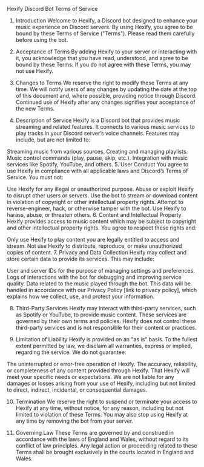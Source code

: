 Hexify Discord Bot Terms of Service
1. Introduction
Welcome to Hexify, a Discord bot designed to enhance your music experience on Discord servers. By using Hexify, you agree to be bound by these Terms of Service ("Terms"). Please read them carefully before using the bot.

2. Acceptance of Terms
By adding Hexify to your server or interacting with it, you acknowledge that you have read, understood, and agree to be bound by these Terms. If you do not agree with these Terms, you may not use Hexify.

3. Changes to Terms
We reserve the right to modify these Terms at any time. We will notify users of any changes by updating the date at the top of this document and, where possible, providing notice through Discord. Continued use of Hexify after any changes signifies your acceptance of the new Terms.

4. Description of Service
Hexify is a Discord bot that provides music streaming and related features. It connects to various music services to play tracks in your Discord server’s voice channels. Features may include, but are not limited to:

Streaming music from various sources.
Creating and managing playlists.
Music control commands (play, pause, skip, etc.).
Integration with music services like Spotify, YouTube, and others.
5. User Conduct
You agree to use Hexify in compliance with all applicable laws and Discord’s Terms of Service. You must not:

Use Hexify for any illegal or unauthorized purpose.
Abuse or exploit Hexify to disrupt other users or servers.
Use the bot to stream or download content in violation of copyright or other intellectual property rights.
Attempt to reverse-engineer, hack, or otherwise tamper with the bot.
Use Hexify to harass, abuse, or threaten others.
6. Content and Intellectual Property
Hexify provides access to music content which may be subject to copyright and other intellectual property rights. You agree to respect these rights and:

Only use Hexify to play content you are legally entitled to access and stream.
Not use Hexify to distribute, reproduce, or make unauthorized copies of content.
7. Privacy and Data Collection
Hexify may collect and store certain data to provide its services. This may include:

User and server IDs for the purpose of managing settings and preferences.
Logs of interactions with the bot for debugging and improving service quality.
Data related to the music played through the bot.
This data will be handled in accordance with our Privacy Policy [link to privacy policy], which explains how we collect, use, and protect your information.

8. Third-Party Services
Hexify may interact with third-party services, such as Spotify or YouTube, to provide music content. These services are governed by their own terms and policies. Hexify does not control these third-party services and is not responsible for their content or practices.

9. Limitation of Liability
Hexify is provided on an "as is" basis. To the fullest extent permitted by law, we disclaim all warranties, express or implied, regarding the service. We do not guarantee:

The uninterrupted or error-free operation of Hexify.
The accuracy, reliability, or completeness of any content provided through Hexify.
That Hexify will meet your specific needs or expectations.
We are not liable for any damages or losses arising from your use of Hexify, including but not limited to direct, indirect, incidental, or consequential damages.

10. Termination
We reserve the right to suspend or terminate your access to Hexify at any time, without notice, for any reason, including but not limited to violation of these Terms. You may also stop using Hexify at any time by removing the bot from your server.

11. Governing Law
These Terms are governed by and construed in accordance with the laws of England and Wales, without regard to its conflict of law principles. Any legal action or proceeding related to these Terms shall be brought exclusively in the courts located in England and Wales.

